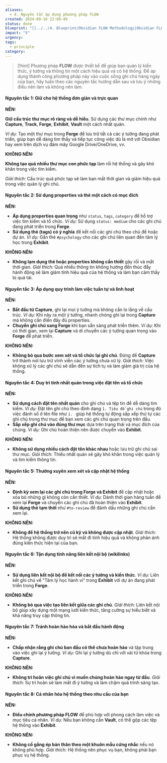 ```yaml
---
aliases:
  - 4. Nguyên tắc áp dụng phương pháp FLOW
created: 2024-09-16 22:09:49
status: done
blueprint: "[[../../4. Blueprint/Obsidian FLOW Methodology|Obsidian FLOW Methodology]]"
impact: "5"
urgency: 
tags:
  - principle
category: 
---
```

> [!hint] Phương pháp **FLOW** được thiết kế để giúp bạn quản lý kiến thức, ý tưởng và thông tin một cách hiệu quả và có hệ thống. Để áp dụng thành công phương pháp này vào cuộc sống ghi chú hàng ngày của bạn, hãy tuân theo các nguyên tắc hướng dẫn sau và lưu ý những điều nên làm và không nên làm.
#### **Nguyên tắc 1: Giữ cho hệ thống đơn giản và trực quan**

**NÊN:**

**Giữ cấu trúc thư mục rõ ràng và dễ hiểu**. Sử dụng các thư mục chính như **Capture**, **Track**, **Forge**, **Exhibit**, **Vault** một cách nhất quán.

_Ví dụ:_ Tạo một thư mục trong **Forge** để lưu trữ tất cả các ý tưởng đang phát triển, giúp bạn dễ dàng tìm thấy và tiếp tục công việc dù là mở với Obsidian hay xem trên dịch vụ đám mây Google Drive/OneDrive, vv.

**KHÔNG NÊN:**

**Không tạo quá nhiều thư mục con phức tạp** làm rối hệ thống và gây khó khăn trong việc tìm kiếm.

_Giải thích:_ Cấu trúc quá phức tạp sẽ làm bạn mất thời gian và giảm hiệu quả trong việc quản lý ghi chú.
#### **Nguyên tắc 2: Sử dụng properties và thẻ một cách có mục đích**

**NÊN:**

- **Áp dụng properties quan trọng** như `status`, `tags`, `category` để hỗ trợ việc tìm kiếm và tổ chức.
    _Ví dụ:_ Sử dụng `status: medium` cho các ghi chú đang phát triển trong **Forge**.
- **Sử dụng thẻ (tags) có ý nghĩa** để kết nối các ghi chú theo chủ đề hoặc dự án.
    _Ví dụ:_ Gắn thẻ `#psychology` cho các ghi chú liên quan đến tâm lý học trong **Exhibit**.

**KHÔNG NÊN:**

- **Không lạm dụng thẻ hoặc properties không cần thiết** gây rối và mất thời gian.
    _Giải thích:_ Quá nhiều thông tin không hướng đến thúc đẩy hành động sẽ làm giảm tính hiệu quả của hệ thống và làm bạn cảm thấy bị quá tải.
#### **Nguyên tắc 3: Áp dụng quy trình làm việc tuần tự và linh hoạt**

**NÊN:**

- **Bắt đầu từ Capture**, ghi lại mọi ý tưởng mà không cần lo lắng về cấu trúc.
    _Ví dụ:_ Khi nảy ra một ý tưởng, nhanh chóng ghi lại trong **Capture** mà không cần điền đầy đủ properties.
- **Chuyển ghi chú sang Forge** khi bạn sẵn sàng phát triển thêm.
    _Ví dụ:_ Khi có thời gian, xem lại **Capture** và di chuyển các ý tưởng quan trọng vào **Forge** để phát triển.

**KHÔNG NÊN:**

- **Không bỏ qua bước xem xét và tổ chức lại ghi chú**. Đừng để **Capture** trở thành nơi lưu trữ vĩnh viễn các ý tưởng chưa xử lý.
    _Giải thích:_ Việc không xử lý các ghi chú sẽ dẫn đến sự tích tụ và làm giảm giá trị của hệ thống.
#### **Nguyên tắc 4: Duy trì tính nhất quán trong việc đặt tên và tổ chức**

**NÊN:**

- **Sử dụng cách đặt tên nhất quán** cho ghi chú và tệp tin để dễ dàng tìm kiếm.
    _Ví dụ:_ Đặt tên ghi chú theo định dạng `1. Tiêu đề ghi chú` trong đó việc đánh số ở tên file như `1. ` giúp hệ thống tự động sắp xếp thứ tự các ghi chú trong thư mục để bạn xem các ghi chú quan trọng trên đầu.
- **Sắp xếp ghi chú vào đúng thư mục** dựa trên trạng thái và mục đích của chúng.
    _Ví dụ:_ Ghi chú hoàn thiện nên được chuyển vào **Exhibit**.

**KHÔNG NÊN:**

- **Không sử dụng nhiều cách đặt tên khác nhau** hoặc lưu trữ ghi chú sai thư mục.
    _Giải thích:_ Thiếu nhất quán sẽ gây khó khăn trong việc quản lý và tìm kiếm thông tin.
#### **Nguyên tắc 5: Thường xuyên xem xét và cập nhật hệ thống**

**NÊN:**

- **Định kỳ xem lại các ghi chú trong Forge và Exhibit** để cập nhật hoặc xóa bỏ những gì không còn cần thiết.
    _Ví dụ:_ Dành thời gian hàng tuần để xem lại **Forge** và chuyển các ghi chú đã hoàn thiện vào **Exhibit**.
- **Sử dụng thẻ tạm thời** như `#to-review` để đánh dấu những ghi chú cần xem lại.

**KHÔNG NÊN:**

- **Không để hệ thống trở nên cũ kỹ và không được cập nhật**.
    _Giải thích:_ Hệ thống không được duy trì sẽ mất đi tính hiệu quả và không phản ánh đúng kiến thức hiện tại của bạn.
#### **Nguyên tắc 6: Tận dụng tính năng liên kết nội bộ (wikilinks)**

**NÊN:**

- **Sử dụng liên kết nội bộ để kết nối các ý tưởng và kiến thức**.
    _Ví dụ:_ Liên kết ghi chú về "Tâm lý học hành vi" trong **Exhibit** với dự án đang phát triển trong **Forge**.

**KHÔNG NÊN:**

- **Không bỏ qua việc tạo liên kết giữa các ghi chú**.
    _Giải thích:_ Liên kết nội bộ giúp xây dựng một mạng lưới kiến thức, tăng cường sự hiểu biết và khả năng truy cập thông tin.
#### **Nguyên tắc 7: Tránh hoàn hảo hóa và bắt đầu hành động**

**NÊN:**

- **Chấp nhận rằng ghi chú ban đầu có thể chưa hoàn hảo** và tập trung vào việc ghi lại ý tưởng.
    _Ví dụ:_ Ghi lại ý tưởng dù chỉ với vài từ khóa trong **Capture**.

**KHÔNG NÊN:**

- **Không trì hoãn việc ghi chú vì muốn chúng hoàn hảo ngay từ đầu**.
    _Giải thích:_ Sự trì hoãn sẽ làm mất đi ý tưởng và làm chậm quá trình sáng tạo.
#### **Nguyên tắc 8: Cá nhân hóa hệ thống theo nhu cầu của bạn**

**NÊN:**

- **Điều chỉnh phương pháp FLOW** để phù hợp với phong cách làm việc và mục tiêu cá nhân.
    _Ví dụ:_ Nếu bạn không cần **Vault**, có thể gộp các tệp hệ thống vào **Exhibit**.

**KHÔNG NÊN:**

- **Không cố gắng ép bản thân theo một khuôn mẫu cứng nhắc** nếu nó không phù hợp.
    _Giải thích:_ Hệ thống nên phục vụ bạn, không phải bạn phục vụ hệ thống.